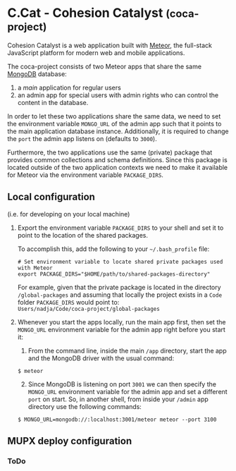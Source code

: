 # C.Cat - Cohesion Catalyst <small>(coca-project)</small>

Cohesion Catalyst is a web application built with [Meteor](http://guide.meteor.com/#what-is-meteor), the full-stack JavaScript platform for modern web and mobile applications.  

The coca-project consists of two Meteor apps that share the same [MongoDB](https://docs.mongodb.org/manual/introduction/) database:
1. a _main_ application for regular users
2. an admin app for special users with admin rights who can control the content in the database.  

In order to let these two applications share the same data, we need to set the environment variable `MONGO_URL` of the admin app such that it points to the main application database instance. Additionally, it is required to change the `port` the admin app listens on (defaults to `3000`).  

Furthermore, the two applications use the same (private) package that provides common collections and schema definitions. Since this package is located outside of the two application contexts we need to make it available for Meteor via the environment variable `PACKAGE_DIRS`.

## Local configuration
(i.e. for developing on your local machine)  

1. Export the environment variable `PACKAGE_DIRS` to your shell and set it to point to the location of the shared packages.  

    To accomplish this, add the following to your `~/.bash_profile` file:  
    ```
    # Set environment variable to locate shared private packages used with Meteor
    export PACKAGE_DIRS="$HOME/path/to/shared-packages-directory"
    ```
    For example, given that the private package is located in the directory `/global-packages` and assuming that locally the project exists in a `Code` folder `PACKAGE_DIRS` would point to:  
    `Users/nadja/Code/coca-project/global-packages`

2. Whenever you start the apps locally, run the main app first, then set the `MONGO_URL` environment variable for the admin app right before you start it:  

    1. From the command line, inside the main   `/app` directory, start the app and the MongoDB driver with the usual command:
    ```
    $ meteor
    ```

    2. Since MongoDB is listening on port `3001` we can then specify the `MONGO_URL` environment variable for the admin app and set a different `port` on start. So, in another shell, from inside your `/admin` app directory use the following commands:
    ```
    $ MONGO_URL=mongodb://:localhost:3001/meteor meteor --port 3100
    ```

## MUPX deploy configuration

### ToDo
